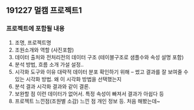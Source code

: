 ## 191227 멀캠 프로젝트1

### 프로젝트에 포함될 내용

1. 조명, 프로젝트명
2. 조원소개와 역할 (사진포함)
3. 데이터 출처와 전처리전의 데이터 구조  (테이블구조로 샘플수와 속성 설명 포함)
4. 분석 방법, 흐름 소개
가설 설정.. 
5. 시각화 도구와 이유
대략적 데이터 분포 확인하기 위해 – 썼고
결과를 잘 보여줄 수 있는 시각화 방법. 왜 이 시각화 방법을 선택했는지
7. 분석 결과
시각화 결과와 같이 결론.
8. 보완할 점
이런 데이터가 없어서. 특정 속성이 빠져서 결과가 아쉽다 등
9. 프로젝트 느낀점(조원별 소감)
느낀 점 개인 정보 등. 처음 해봤는데~